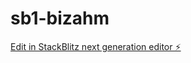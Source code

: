 # sb1-bizahm

[Edit in StackBlitz next generation editor ⚡️](https://stackblitz.com/~/github.com/Ocydian/sb1-bizahm)